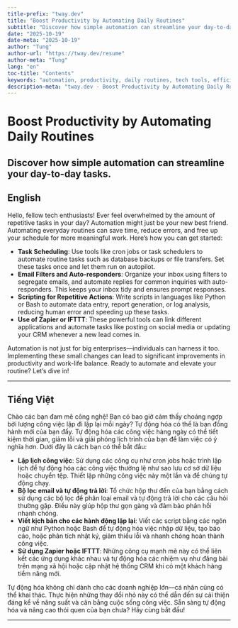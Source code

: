 ```yaml
---
title-prefix: "tway.dev"
title: "Boost Productivity by Automating Daily Routines"
subtitle: "Discover how simple automation can streamline your day-to-day tasks."
date: "2025-10-19"
date-meta: "2025-10-19"
author: "Tung"
author-url: "https://tway.dev/resume"
author-meta: "Tung"
lang: "en"
toc-title: "Contents"
keywords: "automation, productivity, daily routines, tech tools, efficiency"
description-meta: "tway.dev - Boost Productivity by Automating Daily Routines - Discover how simple automation can streamline your day-to-day tasks."
---
```


# Boost Productivity by Automating Daily Routines
## Discover how simple automation can streamline your day-to-day tasks.

## English
Hello, fellow tech enthusiasts! Ever feel overwhelmed by the amount of repetitive tasks in your day? Automation might just be your new best friend. Automating everyday routines can save time, reduce errors, and free up your schedule for more meaningful work. Here’s how you can get started:

- **Task Scheduling**: Use tools like cron jobs or task schedulers to automate routine tasks such as database backups or file transfers. Set these tasks once and let them run on autopilot.
- **Email Filters and Auto-responders**: Organize your inbox using filters to segregate emails, and automate replies for common inquiries with auto-responders. This keeps your inbox tidy and ensures prompt responses.
- **Scripting for Repetitive Actions**: Write scripts in languages like Python or Bash to automate data entry, report generation, or log analysis, reducing human error and speeding up these tasks.
- **Use of Zapier or IFTTT**: These powerful tools can link different applications and automate tasks like posting on social media or updating your CRM whenever a new lead comes in.

Automation is not just for big enterprises—individuals can harness it too. Implementing these small changes can lead to significant improvements in productivity and work-life balance. Ready to automate and elevate your routine? Let’s dive in!

---

## Tiếng Việt
Chào các bạn đam mê công nghệ! Bạn có bao giờ cảm thấy choáng ngợp bởi lượng công việc lặp đi lặp lại mỗi ngày? Tự động hóa có thể là bạn đồng hành mới của bạn đấy. Tự động hóa các công việc hàng ngày có thể tiết kiệm thời gian, giảm lỗi và giải phóng lịch trình của bạn để làm việc có ý nghĩa hơn. Dưới đây là cách bạn có thể bắt đầu:

- **Lập lịch công việc**: Sử dụng các công cụ như cron jobs hoặc trình lập lịch để tự động hóa các công việc thường lệ như sao lưu cơ sở dữ liệu hoặc chuyển tệp. Thiết lập những công việc này một lần và để chúng tự động chạy.
- **Bộ lọc email và tự động trả lời**: Tổ chức hộp thư đến của bạn bằng cách sử dụng các bộ lọc để phân loại email và tự động trả lời cho các câu hỏi thường gặp. Điều này giúp hộp thư gọn gàng và đảm bảo phản hồi nhanh chóng.
- **Viết kịch bản cho các hành động lặp lại**: Viết các script bằng các ngôn ngữ như Python hoặc Bash để tự động hóa việc nhập dữ liệu, tạo báo cáo, hoặc phân tích nhật ký, giảm thiểu lỗi và nhanh chóng hoàn thành công việc.
- **Sử dụng Zapier hoặc IFTTT**: Những công cụ mạnh mẽ này có thể liên kết các ứng dụng khác nhau và tự động hóa các nhiệm vụ như đăng bài trên mạng xã hội hoặc cập nhật hệ thống CRM khi có một khách hàng tiềm năng mới.

Tự động hóa không chỉ dành cho các doanh nghiệp lớn—cá nhân cũng có thể khai thác. Thực hiện những thay đổi nhỏ này có thể dẫn đến sự cải thiện đáng kể về năng suất và cân bằng cuộc sống công việc. Sẵn sàng tự động hóa và nâng cao thói quen của bạn chưa? Hãy cùng bắt đầu!

---